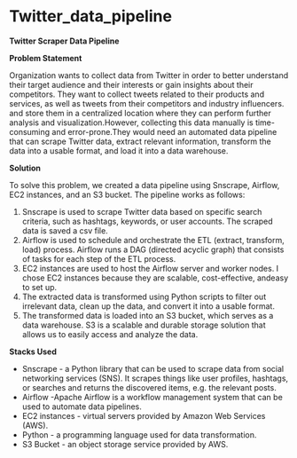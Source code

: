 # Twitter_data_pipeline



**Twitter Scraper Data Pipeline**

**Problem Statement**

Organization  wants to collect data from Twitter in order to better understand their target audience and their interests or  gain insights about their competitors. They want to collect tweets related to their products and services, as well as tweets from their competitors and industry influencers. and store them in a centralized location where  they  can perform further analysis and visualization.However, collecting this data manually is time-consuming and error-prone.They would need an automated data pipeline that can scrape Twitter data, extract relevant information, transform the data into a usable format, and load it into a data warehouse.


**Solution**

To solve this problem, we created a data pipeline using Snscrape, Airflow, EC2 instances, and an S3 bucket. The pipeline works as follows:

1.  Snscrape is used to scrape Twitter data based on specific search criteria, such as hashtags, keywords, or user accounts. The scraped   data is saved a csv file.
2.  Airflow is used to schedule and orchestrate the ETL (extract, transform, load) process. Airflow runs a DAG (directed acyclic graph) that consists of tasks for each step of the ETL process.
3.  EC2 instances are used to host the Airflow server and worker nodes. I chose EC2 instances because they are scalable, cost-effective, andeasy to set up.
4.  The extracted data is transformed using Python scripts to filter out irrelevant data, clean up the data, and convert it into a usable format.
5.  The transformed data is loaded into an S3 bucket, which serves as a data warehouse. S3 is a scalable and durable storage solution that allows us to easily access and analyze the data.

**Stacks Used**

* Snscrape - a  Python library that can be used to scrape data from social networking services (SNS). It scrapes things like user profiles, hashtags, or searches and returns the discovered items, e.g. the relevant posts.
* Airflow -Apache Airflow is a workflow management system that can be used to automate data pipelines.
* EC2 instances - virtual servers provided by Amazon Web Services (AWS).
* Python - a programming language used for data transformation.
* S3 Bucket - an object storage service provided by AWS.
